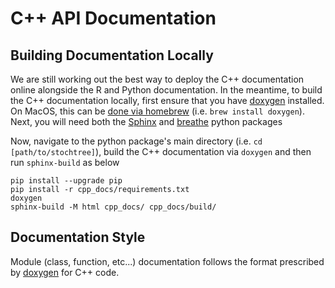 # C++ API Documentation

## Building Documentation Locally

We are still working out the best way to deploy the C++ documentation online alongside the R and Python documentation. 
In the meantime, to build the C++ documentation locally, first ensure that you have [doxygen](https://www.doxygen.nl/index.html) installed. 
On MacOS, this can be [done via homebrew](https://formulae.brew.sh/formula/doxygen) (i.e. `brew install doxygen`). 
Next, you will need both the [Sphinx](https://www.sphinx-doc.org/en/master/) and [breathe](https://breathe.readthedocs.io/en/latest/dot_graphs.html) python packages

Now, navigate to the python package's main directory (i.e. `cd [path/to/stochtree]`), build the C++ documentation via `doxygen` and then run `sphinx-build` as below

```
pip install --upgrade pip
pip install -r cpp_docs/requirements.txt
doxygen
sphinx-build -M html cpp_docs/ cpp_docs/build/
```

## Documentation Style

Module (class, function, etc...) documentation follows the format prescribed by [doxygen](https://www.doxygen.nl/manual/docblocks.html) for C++ code.
